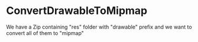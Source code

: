 # ConvertDrawableToMipmap
We have a Zip containing "res" folder with "drawable" prefix and we want to convert all of them to "mipmap"
